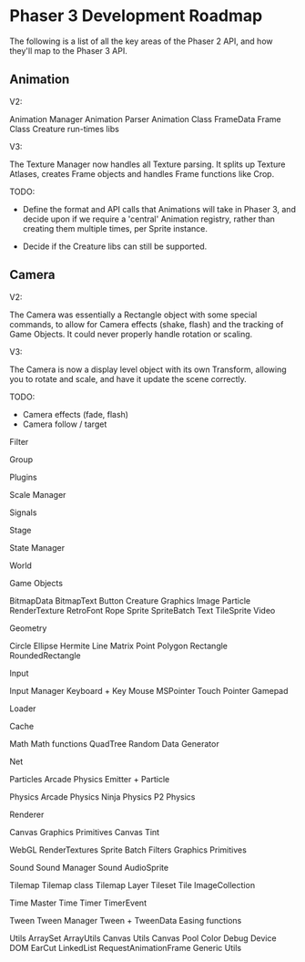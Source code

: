 # Phaser 3 Development Roadmap

The following is a list of all the key areas of the Phaser 2 API, and how they'll map to the Phaser 3 API.

## Animation

V2:

Animation Manager
Animation Parser
Animation Class
FrameData
Frame Class
Creature run-times libs

V3:

The Texture Manager now handles all Texture parsing. It splits up Texture Atlases, creates Frame objects and handles Frame functions like Crop.

TODO: 

* Define the format and API calls that Animations will take in Phaser 3, and decide upon if we require a 'central' Animation registry, rather than creating them multiple times, per Sprite instance.

* Decide if the Creature libs can still be supported.

## Camera

V2:

The Camera was essentially a Rectangle object with some special commands, to allow for Camera effects (shake, flash) and the tracking of Game Objects. It could never properly handle rotation or scaling.

V3:

The Camera is now a display level object with its own Transform, allowing you to rotate and scale, and have it update the scene correctly.

TODO:

* Camera effects (fade, flash)
* Camera follow / target

Filter

Group

Plugins

Scale Manager

Signals

Stage

State Manager

World

Game Objects

BitmapData
BitmapText
Button
Creature
Graphics
Image
Particle
RenderTexture
RetroFont
Rope
Sprite
SpriteBatch
Text
TileSprite
Video

Geometry

Circle
Ellipse
Hermite
Line
Matrix
Point
Polygon
Rectangle
RoundedRectangle

Input

Input Manager
Keyboard + Key
Mouse
MSPointer
Touch
Pointer
Gamepad

Loader

Cache

Math
Math functions
QuadTree
Random Data Generator

Net

Particles
Arcade Physics Emitter + Particle

Physics
Arcade Physics
Ninja Physics
P2 Physics

Renderer

Canvas
Graphics Primitives
Canvas Tint

WebGL
RenderTextures
Sprite Batch
Filters
Graphics Primitives

Sound
Sound Manager
Sound
AudioSprite

Tilemap
Tilemap class
Tilemap Layer
Tileset
Tile
ImageCollection

Time
Master Time
Timer
TimerEvent

Tween
Tween Manager
Tween + TweenData
Easing functions

Utils
ArraySet
ArrayUtils
Canvas Utils
Canvas Pool
Color
Debug
Device
DOM
EarCut
LinkedList
RequestAnimationFrame
Generic Utils


